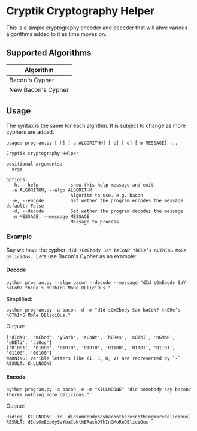 # Cryptik Cryptography Helper

This is a simple cryptography encoder and decoder that will ahve various algorithms added to it as time moves on.

## Supported Algorithms

| Algorithm |
| --------- |
| Bacon's Cypher |
| New Bacon's Cypher |

## Usage

The syntax is the same for each algrithm. It is subject to change as more cyphers are added.

```shell
usage: program.py [-h] [-a ALGORITHM] [-e] [-d] [-m MESSAGE] ...

Cryptik cryptography Helper

positional arguments:
  args

options:
  -h, --help            show this help message and exit
  -a ALGORITHM, --algo ALGORITHM
                        Algoritm to use. e.g. bacon
  -e, --encode          Set wether the program encodes the message. default: False
  -d, --decode          Set wether the program decodes the message
  -m MESSAGE, --message MESSAGE
                        Message to process
```

### Example

Say we have the cypher: `dId sOmEbody SaY baCoN? thERe’s nOThInG MoRe DEliciOus.`. Lets use Bacon's Cypher as an example:

#### Decode

```shell
python program.py --algo bacon --decode --message "dId sOmEbody SaY baCoN? thERe’s nOThInG MoRe DEliciOus."
```

Simplified:

```shell
python program.py -a bacon -d -m "dId sOmEbody SaY baCoN? thERe’s nOThInG MoRe DEliciOus."
```

Output:

```shell
['dIdsO', 'mEbod', 'ySaYb', 'aCoNt', 'hERes', 'nOThI', 'nGMoR', 'eDEli', 'ciOus']
['01001', '01000', '01010', '01010', '01100', '01101', '01101', '01100', '00100']
WARNING: Varible letters like (I, J, U, V) are represented by `-`
RESULT: K-LLNOONE
```

#### Encode

```shell
python program.py -a bacon -e -m "KILLNOONE" "did somebody say bacon? theres nothing more delicious."
```

Output:

```shell
Hiding `KILLNOONE` in `didsomebodysaybacontheresnothingmoredelicious`
RESULT: dIdsOmEbodySaYbaCoNthEResnOThInGMoReDEliciOus
```

